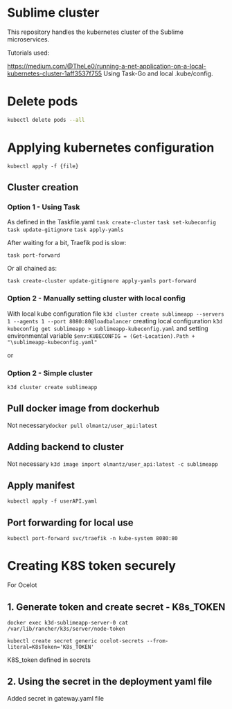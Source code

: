 # Sublime cluster 
This repository handles the kubernetes cluster of the Sublime microservices.

Tutorials used:

https://medium.com/@TheLe0/running-a-net-application-on-a-local-kubernetes-cluster-1aff3537f755
Using Task-Go and local .kube/config.
# Delete pods
```bash
kubectl delete pods --all
```

# Applying kubernetes configuration 
```kubectl apply -f {file}```

## Cluster creation
### Option 1 - Using Task
As defined in the Taskfile.yaml
```task create-cluster```
```task set-kubeconfig```
```task update-gitignore```
```task apply-yamls```

After waiting for a bit, Traefik pod is slow:

```task port-forward```

Or  all chained as:

```task create-cluster update-gitignore apply-yamls port-forward```

### Option 2 - Manually setting cluster with local config
With local kube configuration file 
```k3d cluster create sublimeapp --servers 1 --agents 1 --port 8080:80@loadbalancer```
creating local configuration
```k3d kubeconfig get sublimeapp > sublimeapp-kubeconfig.yaml```
and setting environmental variable
```$env:KUBECONFIG = (Get-Location).Path + "\sublimeapp-kubeconfig.yaml"```


or

### Option 2 - Simple cluster
```k3d cluster create sublimeapp```
## Pull docker image from dockerhub
Not necessary```docker pull olmantz/user_api:latest```

## Adding backend to cluster
Not necessary ```k3d image import olmantz/user_api:latest -c sublimeapp```
## Apply manifest
```kubectl apply -f userAPI.yaml```

## Port forwarding for local use
```kubectl port-forward svc/traefik -n kube-system 8080:80```



# Creating K8S token securely
For Ocelot
## 1. Generate token and create  secret - K8s_TOKEN
```docker exec k3d-sublimeapp-server-0 cat /var/lib/rancher/k3s/server/node-token```

```kubectl create secret generic ocelot-secrets --from-literal=K8sToken='K8s_TOKEN'```

K8S_token defined in secrets
## 2. Using the secret in the deployment yaml file
Added secret in gateway.yaml file

